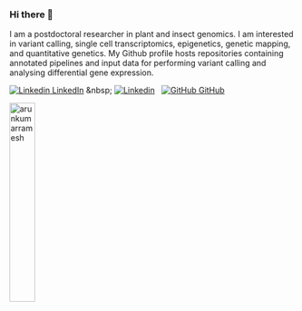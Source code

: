 ### Hi there 👋

I am a postdoctoral researcher in plant and insect genomics. I am interested in variant calling, single cell transcriptomics, epigenetics, genetic mapping, and quantitative genetics. My Github profile hosts repositories containing annotated pipelines and input data for performing variant calling and analysing differential gene expression.

[![Linkedin](https://i.stack.imgur.com/gVE0j.png) LinkedIn]([https://www.linkedin.com/](https://www.linkedin.com/in/arunkumar-ramesh-592558244/))
&nbsp;
[![Linkedin](https://img.shields.io/badge/Google%20Scholar-4285F4.svg?style=for-the-badge&logo=Google-Scholar&logoColor=white)](https://scholar.google.at/citations?user=lacyaGQAAAAJ&hl=de)
&nbsp;
[![GitHub](https://i.stack.imgur.com/tskMh.png) GitHub]([https://github.com/](https://github.com/arunkumarramesh/))

<p align="left">
<img width="30%" src="https://github-readme-stats.vercel.app/api/top-langs?username=arunkumarramesh&show_icons=true&theme=dracula&title_color=ff8000&text_color=ffffff&bg_color=6a6a6a&locale=en&layout=compact&hide_border=true" alt="arunkumarramesh" /> 



<!--
**arunkumarramesh/arunkumarramesh** is a ✨ _special_ ✨ repository because its `README.md` (this file) appears on your GitHub profile.

Here are some ideas to get you started:

- 🔭 I’m currently working on ...
- 🌱 I’m currently learning ...
- 💬 Ask me about: Population genetics, genomics, variant calling, transcriptomics, epigenetics, genetic mapping, quantitative genetics
- 📫 How to reach me: ...
-->

